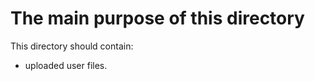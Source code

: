 

The main purpose of this directory
=====================================================================

This directory should contain:
- uploaded user files.